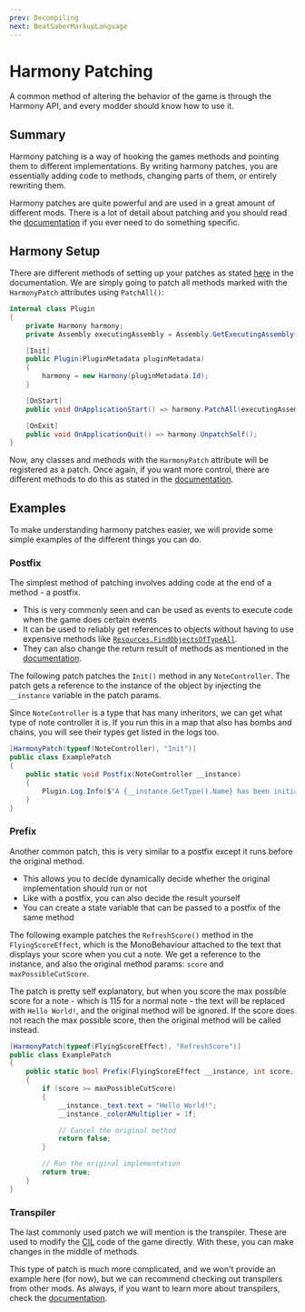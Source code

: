 ```yaml
---
prev: Decompiling
next: BeatSaberMarkupLanguage
---
```


# Harmony Patching

A common method of altering the behavior of the game is through the Harmony API, and every modder should know how
to use it.

## Summary

Harmony patching is a way of hooking the games methods and pointing them to different implementations.
By writing harmony patches, you are essentially adding code to methods, changing parts of them, or entirely rewriting
them.

Harmony patches are quite powerful and are used in a great amount of different mods. There is a lot of detail about
patching and you should read the [documentation](https://harmony.pardeike.net/articles/patching.html) if you ever need
to do something specific.

## Harmony Setup

There are different methods of setting up your patches as stated
[here](https://harmony.pardeike.net/articles/basics.html#patching-using-annotations)
in the documentation. We are simply going to patch all methods marked with the `HarmonyPatch` attributes using
`PatchAll()`:

```c#
internal class Plugin
{
    private Harmony harmony;
    private Assembly executingAssembly = Assembly.GetExecutingAssembly();

    [Init]
    public Plugin(PluginMetadata pluginMetadata)
    {
        harmony = new Harmony(pluginMetadata.Id);
    }

    [OnStart]
    public void OnApplicationStart() => harmony.PatchAll(executingAssembly);

    [OnExit]
    public void OnApplicationQuit() => harmony.UnpatchSelf();
}
```

Now, any classes and methods with the `HarmonyPatch` attribute will be registered as a patch. Once again, if you want
more control, there are different methods to do this as stated in the
[documentation](https://harmony.pardeike.net/articles/basics.html#manual-patching).

## Examples

To make understanding harmony patches easier, we will provide some simple examples of the different things you can do.

### Postfix

The simplest method of patching involves adding code at the end of a method - a postfix.

- This is very commonly seen and can be used as events to execute code when the game does certain events
- It can be used to reliably get references to objects without having to use expensive methods like
  [`Resources.FindObjectsOfTypeAll`](https://docs.unity3d.com/6000.0/Documentation/ScriptReference/Resources.FindObjectsOfTypeAll.html).
- They can also change the return result of methods as mentioned in the
  [documentation](https://harmony.pardeike.net/articles/patching-postfix.html).

The following patch patches the `Init()` method in any `NoteController`. The patch gets a reference to the instance of
the object by injecting the `__instance` variable in the patch params.

Since `NoteController` is a type that has many inheritors, we can get what type of note controller it is. If you run
this in a map that also has bombs and chains, you will see their types get listed in the logs too.

```c#
[HarmonyPatch(typeof(NoteController), "Init")]
public class ExamplePatch
{
    public static void Postfix(NoteController __instance)
    {
        Plugin.Log.Info($"A {__instance.GetType().Name} has been initialized.");
    }
}
```

### Prefix

Another common patch, this is very similar to a postfix except it runs before the original method.

- This allows you to decide dynamically decide whether the original implementation should run or not
- Like with a postfix, you can also decide the result yourself
- You can create a state variable that can be passed to a postfix of the same method

The following example patches the `RefreshScore()` method in the `FlyingScoreEffect`, which is the MonoBehaviour
attached to the text that displays your score when you cut a note. We get a reference to the instance, and also
the original method params: `score` and `maxPossibleCutScore`.

The patch is pretty self explanatory, but when you score the max possible score for a note - which is 115 for
a normal note - the text will be replaced with `Hello World!`, and the original method will be ignored. If the score
does not reach the max possible score, then the original method will be called instead.

```c#
[HarmonyPatch(typeof(FlyingScoreEffect), "RefreshScore")]
public class ExamplePatch
{
    public static bool Prefix(FlyingScoreEffect __instance, int score, int maxPossibleCutScore)
    {
        if (score >= maxPossibleCutScore)
        {
            __instance._text.text = "Hello World!";
            __instance._colorAMultiplier = 1f;

            // Cancel the original method
            return false;
        }

        // Run the original implementation
        return true;
    }
}
```

### Transpiler

The last commonly used patch we will mention is the transpiler. These are used to modify the
[CIL](https://en.wikipedia.org/wiki/Common_Intermediate_Language) code of the game directly. With these, you can
make changes in the middle of methods.

This type of patch is much more complicated, and we won't provide an example here (for now), but we can recommend
checking out transpilers from other mods. As always, if you want to learn more about transpilers, check the
[documentation](https://harmony.pardeike.net/articles/patching-transpiler.html).
